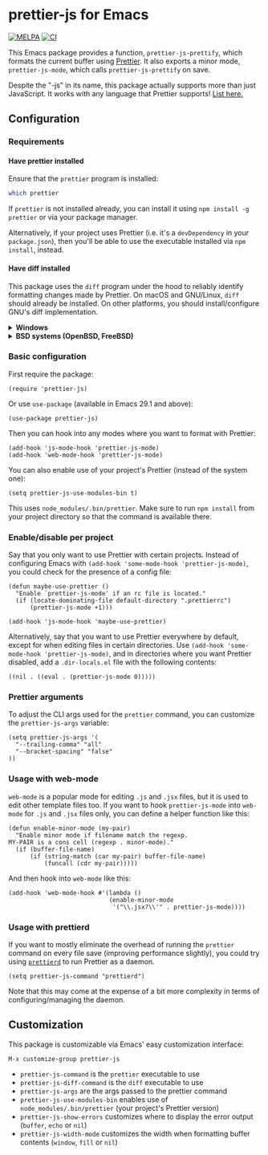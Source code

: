 # prettier-js for Emacs

[![MELPA](http://melpa.org/packages/prettier-js-badge.svg)](http://melpa.org/#/prettier-js) [![CI](https://github.com/prettier/prettier-emacs/actions/workflows/test.yml/badge.svg)](https://github.com/prettier/prettier-emacs/actions/workflows/test.yml)

This Emacs package provides a function, `prettier-js-prettify`, which formats the current buffer using [Prettier](https://github.com/prettier/prettier). It also exports a minor mode, `prettier-js-mode`, which calls `prettier-js-prettify` on save.

Despite the "-js" in its name, this package actually supports more than just JavaScript. It works with any language that Prettier supports! [List here.](https://prettier.io/docs/)

## Configuration

### Requirements

#### Have prettier installed

Ensure that the `prettier` program is installed:

```bash
which prettier
```

If `prettier` is not installed already, you can install it using `npm install -g prettier` or via your package manager.

Alternatively, if your project uses Prettier (i.e. it's a `devDependency` in your `package.json`), then you'll be able to use the executable installed via `npm install`, instead.

#### Have diff installed

This package uses the `diff` program under the hood to reliably identify formatting changes made by Prettier.  On macOS and GNU/Linux, `diff` should already be installed.  On other platforms, you should install/configure GNU's diff implementation.

<details><summary><b>Windows</b></summary>

  On Windows, install via [Chocolatey](https://chocolatey.org/):

  1. Follow the Chocolatey install instructions: https://chocolatey.org/install
  2. Open an Admin PowerShell session
  3. Install the `diff` program: `choco install diffutils`

  Also, make sure that the correct version of `diff` is accessible from your system path; sometimes, multiple conflicting `diff` executables may be installed.
</details>

<details><summary><b>BSD systems (OpenBSD, FreeBSD)</b></summary>

  On BSD systems (like OpenBSD, FreeBSD), the default `diff` program may not support some GNU diff features that this package requires, such as `--strip-trailing-cr`. To resolve this:

  1. Install GNU diff (often called `gdiff` or `gnudiff`):
     - On OpenBSD: `pkg_add gdiff`
     - On FreeBSD: `pkg install diffutils`
  2. Configure this package to use the GNU diff implementation:
     ```elisp
     (setq prettier-js-diff-command "gdiff")
     ```
     (Use the appropriate command name for your system, which might be `gdiff`, `gnudiff`, or `gd`)
</details>

### Basic configuration

First require the package:

```elisp
(require 'prettier-js)
```

Or use `use-package` (available in Emacs 29.1 and above):

```elisp
(use-package prettier-js)
```

Then you can hook into any modes where you want to format with Prettier:

```elisp
(add-hook 'js-mode-hook 'prettier-js-mode)
(add-hook 'web-mode-hook 'prettier-js-mode)
```

You can also enable use of your project's Prettier (instead of the system one):

```elisp
(setq prettier-js-use-modules-bin t)
```

This uses `node_modules/.bin/prettier`. Make sure to run `npm install` from your project directory so that the command is available there.

### Enable/disable per project

Say that you only want to use Prettier with certain projects. Instead of configuring Emacs with `(add-hook 'some-mode-hook 'prettier-js-mode)`, you could check for the presence of a config file:

```elisp
(defun maybe-use-prettier ()
  "Enable `prettier-js-mode' if an rc file is located."
  (if (locate-dominating-file default-directory ".prettierrc")
      (prettier-js-mode +1)))

(add-hook 'js-mode-hook 'maybe-use-prettier)
```

Alternatively, say that you want to use Prettier everywhere by default, except for when editing files in certain directories. Use `(add-hook 'some-mode-hook 'prettier-js-mode)`, and in directories where you want Prettier disabled, add a `.dir-locals.el` file with the following contents:

```elisp
((nil . ((eval . (prettier-js-mode 0)))))
```

### Prettier arguments

To adjust the CLI args used for the `prettier` command, you can customize the `prettier-js-args` variable:

```elisp
(setq prettier-js-args '(
  "--trailing-comma" "all"
  "--bracket-spacing" "false"
))
```

### Usage with web-mode

`web-mode` is a popular mode for editing `.js` and `.jsx` files, but it is used to edit other template files too. If you want to hook `prettier-js-mode` into `web-mode` for `.js` and `.jsx` files only, you can define a helper function like this:

```elisp
(defun enable-minor-mode (my-pair)
  "Enable minor mode if filename match the regexp.
MY-PAIR is a cons cell (regexp . minor-mode)."
  (if (buffer-file-name)
      (if (string-match (car my-pair) buffer-file-name)
          (funcall (cdr my-pair)))))
```

And then hook into `web-mode` like this:

```elisp
(add-hook 'web-mode-hook #'(lambda ()
                            (enable-minor-mode
                             '("\\.jsx?\\'" . prettier-js-mode))))
```

### Usage with prettierd

If you want to mostly eliminate the overhead of running the `prettier` command on every file save (improving performance slightly), you could try using [`prettierd`](https://github.com/fsouza/prettierd) to run Prettier as a daemon.

```elisp
(setq prettier-js-command "prettierd")
```

Note that this may come at the expense of a bit more complexity in terms of configuring/managing the daemon.

## Customization

This package is customizable via Emacs' easy customization interface:

```
M-x customize-group prettier-js
```

* `prettier-js-command` is the `prettier` executable to use
* `prettier-js-diff-command` is the `diff` executable to use
* `prettier-js-args` are the args passed to the prettier command
* `prettier-js-use-modules-bin` enables use of `node_modules/.bin/prettier` (your project's Prettier version)
* `prettier-js-show-errors` customizes where to display the error output (`buffer`, `echo` or `nil`)
* `prettier-js-width-mode` customizes the width when formatting buffer contents (`window`, `fill` or `nil`)
